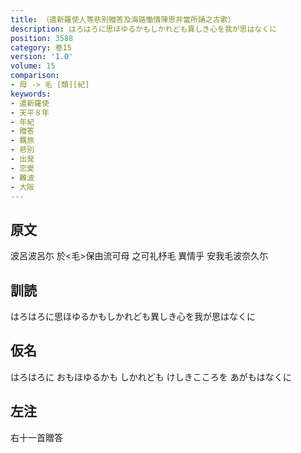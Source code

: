 ```yaml
---
title: （遣新羅使人等悲別贈答及海路慟情陳思并當所誦之古歌）
description: はろはろに思ほゆるかもしかれども異しき心を我が思はなくに
position: 3588
category: 巻15
version: '1.0'
volume: 15
comparison:
- 母 -> 毛 [類][紀]
keywords:
- 遣新羅使
- 天平８年
- 年紀
- 贈答
- 羈旅
- 悲別
- 出発
- 恋愛
- 難波
- 大阪
---
```


## 原文

波呂波呂尓 於<毛>保由流可母 之可礼杼毛 異情乎 安我毛波奈久尓

## 訓読

はろはろに思ほゆるかもしかれども異しき心を我が思はなくに

## 仮名

はろはろに おもほゆるかも しかれども けしきこころを あがもはなくに

## 左注

右十一首贈答
